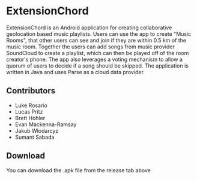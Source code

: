 ExtensionChord
========

ExtensionChord is an Android application for creating collaborative geolocation based music playlists. Users can use the app to create "Music Rooms", that other users can see and join if they are within 0.5 km of the music room. Together the users can add songs from music provider SoundCloud  to create a playlist, which can then be played off of the room creator's phone. The app also leverages a voting mechanism to allow a quorum of users to decide if a song should be skipped. The application is written in Java and uses Parse as a cloud data provider.

Contributors
--------
* Luke Rosario
* Lucas Pritz
* Brett Hohler
* Evan Mackenna-Ramsay
* Jakub Wlodarcyz
* Sumant Sabada


Download
--------
You can download the .apk file from the release tab above
